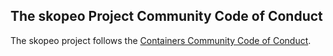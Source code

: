 ## The skopeo Project Community Code of Conduct

The skopeo project follows the [Containers Community Code of Conduct](https://github.com/containers/common/blob/main/CODE-OF-CONDUCT.md).

